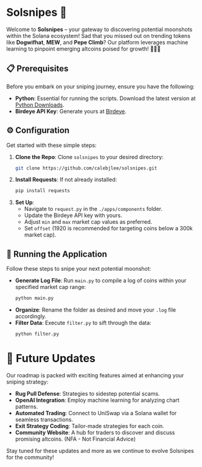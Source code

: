 
# Solsnipes 🚀

Welcome to **Solsnipes** – your gateway to discovering potential moonshots within the Solana ecosystem! Sad that you missed out on trending tokens like **Dogwifhat**, **MEW**, and **Pepe Climb**? Our platform leverages machine learning to pinpoint emerging altcoins poised for growth! 🚀🚀🚀

## 📋 Prerequisites

Before you embark on your sniping journey, ensure you have the following:

- **Python**: Essential for running the scripts. Download the latest version at [Python Downloads](https://www.python.org/downloads/).
- **Birdeye API Key**: Generate yours at [Birdeye](https://bds.birdeye.so/).

## ⚙️ Configuration

Get started with these simple steps:

1. **Clone the Repo**: Clone `solsnipes` to your desired directory:
   ```bash
   git clone https://github.com/calebjlee/solsnipes.git
   ```
2. **Install Requests**: If not already installed:
   ```bash
   pip install requests
   ```
3. **Set Up**:
   - Navigate to `request.py` in the `./apps/components` folder.
   - Update the Birdeye API key with yours.
   - Adjust `min` and `max` market cap values as preferred.
   - Set `offset` (1920 is recommended for targeting coins below a 300k market cap).

## 🚀 Running the Application

Follow these steps to snipe your next potential moonshot:

- **Generate Log File**: Run `main.py` to compile a log of coins within your specified market cap range:
  ```bash
  python main.py
  ```
- **Organize**: Rename the folder as desired and move your `.log` file accordingly.
- **Filter Data**: Execute `filter.py` to sift through the data:
  ```bash
  python filter.py
  ```

# 🌟 Future Updates

Our roadmap is packed with exciting features aimed at enhancing your sniping strategy:

- **Rug Pull Defense**: Strategies to sidestep potential scams.
- **OpenAI Integration**: Employ machine learning for analyzing chart patterns.
- **Automated Trading**: Connect to UniSwap via a Solana wallet for seamless transactions.
- **Exit Strategy Coding**: Tailor-made strategies for each coin.
- **Community Website**: A hub for traders to discover and discuss promising altcoins. (NFA - Not Financial Advice)

Stay tuned for these updates and more as we continue to evolve Solsnipes for the community!

